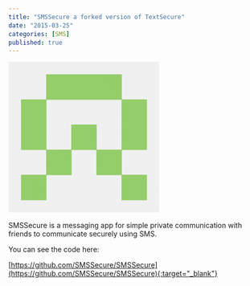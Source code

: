 ```yaml
---
title: "SMSSecure a forked version of TextSecure"
date: "2015-03-25"
categories: [SMS]
published: true
---
```


![](../images/GitImage-300x300.png)

SMSSecure is a messaging app for simple private communication with friends to communicate securely using SMS.

You can see the code here:

[https://github.com/SMSSecure/SMSSecure](https://github.com/SMSSecure/SMSSecure){:target="_blank"}
